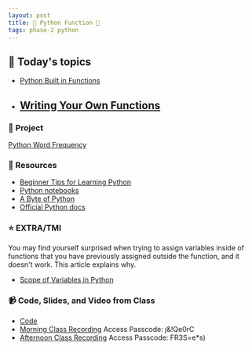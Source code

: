 ```yaml
---
layout: post
title: 🐍 Python Function 🐍
tags: phase-2 python
---
```


## 📅 Today's topics

- [Python Built in Functions](https://docs.python.org/3/library/functions.html)
- [Writing Your Own Functions](https://realpython.com/defining-your-own-python-function/)
    -  

### 🎯  Project

[Python Word Frequency](https://classroom.github.com/a/lvv7dA1D)

### 🔖 Resources

* [Beginner Tips for Learning Python](https://realpython.com/python-beginner-tips/)
* [Python notebooks](https://github.com/momentum-team-6/examples/tree/main/python/intro-notebooks)
* [A Byte of Python](https://python.swaroopch.com/)
* [Official Python docs](https://docs.python.org/3/)

### ⭐️ EXTRA/TMI
You may find yourself surprised when trying to assign variables inside of 
functions that you have previously assigned outside the function, and it 
doesn't work. This article explains why. 
* [Scope of Variables in Python](https://www.datacamp.com/community/tutorials/scope-of-variables-python)

### 📹 Code, Slides, and Video from Class

* [Code](https://github.com/momentum-team-6/examples/tree/main/lists-dictionaries)
* [Morning Class Recording](https://us02web.zoom.us/rec/share/Nhz0WgJqx80mKLWcCUViIHdzQham7Zw1ePDUt2Kwbakq81HBsBCqnwp6aHI9l9vN.4T9Iqbx8xWQtctDP) Access Passcode: j&!Qe0rC
* [Afternoon Class Recording](https://us02web.zoom.us/rec/share/v6LjzNyg1zn2ScSKekwtSCbgVhrqmujcTlaz1SK5lir8Vz9F3U829vNr0N48Pj0w.Svrhy-W5lVam42MX) Access Passcode: FR3S=e*s) 


